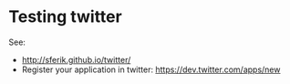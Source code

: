 Testing twitter
==============

See:

  *   http://sferik.github.io/twitter/
  *   Register your application in twitter: https://dev.twitter.com/apps/new
